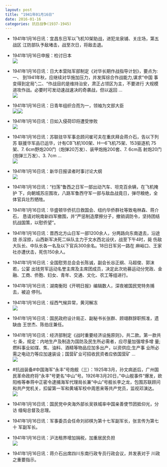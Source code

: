 ```yaml
---
layout: post
title: "1941年01月16日"
date: 2016-01-16
categories: 抗日战争(1937-1945)
---
```


<meta name="referrer" content="no-referrer" />

- 1941年1月16日讯：宜昌东日军以飞机10架助战，进犯龙泉铺、关庄场，第五战区 江防部队予敌堵击，战至次日，将敌击退。 

- 1941年1月16日申报：检讨日本 <br/><img src="https://ww4.sinaimg.cn/large/aca367d8jw1f01rawnjdaj20vb0xhtx3.jpg" />

- 1941年1月16日讯：日大本营陆军部制定《对华长期作战指导计划》，要点为:一、 到1941年秋，应继续对华施加压力，并发挥综合作战能力,谋求“中国 事变得到定局”;二、“作战目的是维持治安，肃正占领区为主，不要进行 大规模进攻作战。必要时可发动速战速决的奇袭战，但以返回 ... <br/><img src="https://ww3.sinaimg.cn/large/aca367d8jw1f01qpvqia3j20c80aywfz.jpg" />

- 1941年1月16日讯：日青年组织合而为一，领袖为文部大臣 <br/><img src="https://ww2.sinaimg.cn/large/aca367d8jw1f01pk1sinkj207q06ygmb.jpg" /><img src="https://ww3.sinaimg.cn/large/aca367d8jw1f01pk22bt5j2026073aa7.jpg" />

- 1941年1月16日讯：日如入侵荷印将遭受惨败 <br/><img src="https://ww1.sinaimg.cn/large/aca367d8jw1f01nubshx5j20bp06zq46.jpg" />

- 1941年1月16日讯：苏联驻华军事总顾问崔可夫在重庆拜会蒋介石，告以下列苏 联援华军品已运华，计有CB飞机100架、H—6飞机75架、153驱逐机 75架、7. 6cm野炮200门（炮弹20万发）、装甲炮拖200套、7. 6cm高 射炮20门(炮弹三万发）、3. 7cm ... <br/><img src="https://ww1.sinaimg.cn/large/aca367d8jw1f01n9diab3j20c8090dgv.jpg" />

- 1941年1月16日讯：新华日报读者时事讨论大纲 <br/><img src="https://ww3.sinaimg.cn/large/aca367d8jw1f01m3s3p0qj20n30i6wha.jpg" />

- 1941年1月16日讯：“扫荡”鲁西之日军一部出动汽车、坦克百余辆，在飞机掩护 下，向朝城苏庄围攻，八路军鲁西守军一部与敌血战竟日，弹尽粮绝，全 体官兵壮烈牺牲。 

- 1941年1月16日讯：华盛顿华侨抗日救国会、纽约华侨群社等致电林森、蒋介石， 恳请对皖南新四军撤围，并“严惩制造摩擦分子，撤销调防令，坚持团结 抗战国策，以慰侨望”。 

- 1941年1月16日讯：晋西北方山日军一部1200余人，分两路向东南退去，沿途烧 杀淫掠，山西新军决死二纵队主力于文水西北设伏，战至下午4时，毙 伤敌大队长、中队长各一名及以下官兵300余名。18日日军另一路在 麻峪口、王家社亦遭伏击，死伤150余人。 

- 1941年1月16日讯：全国慰劳总会会长陈诚，副会长谷正纲、马超俊、郭沫若，公宴 出钱劳军运动名誉主席及主席团成员，决定此次劝募运动分党政、金 融、工商、侨胞、妇女、青年、交通、文化、农工等组进行。 

- 1941年1月16日讯：湖南衡阳《开明日报》编辑数人，深夜被国民党特务捕去，被迫 停刊。 

- 1941年1月16日讯：绥西气候异常，黄河解冻 <br/><img src="https://ww3.sinaimg.cn/large/aca367d8jw1f0187qpaphj208205xjrr.jpg" />

- 1941年1月16日讯：国民政府设计局正、副秘书长张群、顾翊群辞职照准，遗缺由 王世杰、陈伯庄兼任。 

- 1941年1月16日讯：经济部制定《战时重要经济设施原则》，共二款。第一款共七 条，规定：内地生产及制造为国防及民生所必需者，应尽量加强增多增 量;燃料事业如煤、焦、油料、酒精等物品应加多出产，以资供应;生产事 业所必需之电动力等应加速装设；国营矿业可招收民资者应依国营矿 ... <br/><img src="https://ww3.sinaimg.cn/large/aca367d8jw1f015x0rk2dj20c80iqtbl.jpg" />

- #抗战装备#中国海军“永丰”号炮舰（三）：1925年3月，孙文病逝后，广州国民革命政府将“永丰”号更名“中山”号。1926年3月20日，”中山舰事件“爆发，欧阳格等奉蒋中正密令逮捕海军代理局长兼“中山”号舰长李之龙，包围苏联顾问和共产党机关，扣留第一军和黄埔军校中周恩来等共产党员，监视邓演达。 <br/><img src="https://ww1.sinaimg.cn/large/aca367d8jw1f013w8bewij208c0ikwfy.jpg" />

- 1941年1月16日讯：国民党中央海外部长吴铁城率中国亲善使节团抵仰光，分访 缅甸总督及总理。 

- 1941年1月16日讯：军事委员会任命刘祁棋为第十七军副军长，张言传为第七十 军副军长。 

- 1941年1月16日讯：沪法租界增加捐税，加重居民负担 <br/><img src="https://ww3.sinaimg.cn/large/aca367d8jw1f00zk9x96uj20bc0bnjsh.jpg" />

- 1941年1月16日讯：蒋介石出席四川东南行政专员行政会议，并发表对于 川政之重要指示。 

